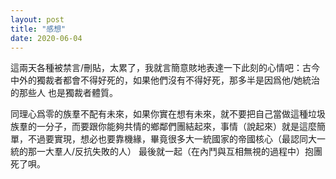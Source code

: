 ```yaml
---
layout: post
title: "感想"
date: 2020-06-04
---
```


這兩天各種被禁言/刪貼，太累了，我就言簡意賅地表達一下此刻的心情吧：古今中外的獨裁者都會不得好死的，如果他們沒有不得好死，那多半是因爲他/她統治的那些人
也是獨裁者體質。

同理心爲零的族羣不配有未來，如果你實在想有未來，就不要把自己當做這種垃圾族羣的一分子，而要跟你能夠共情的鄉鄰們團結起來，事情（說起來）就是這麼簡單，不過要實現，想必也要靠機緣，畢竟很多大一統國家的帝國核心（最認同大一統的那一大羣人/反抗失敗的人） 最後就一起（在內鬥與互相無視的過程中）抱團死了唄。
